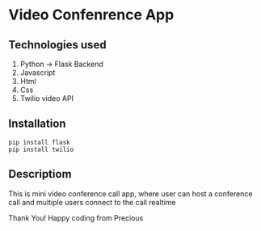 # Video Confenrence App


## Technologies used

1. Python -> Flask Backend
2. Javascript
3. Html
4. Css
5. Twilio video API



## Installation

```
pip install flask
pip install twilio

```

## Descriptiom

This is mini video conference call app, where user can host a conference call and multiple users connect to the call realtime


Thank You!
Happy coding from Precious
